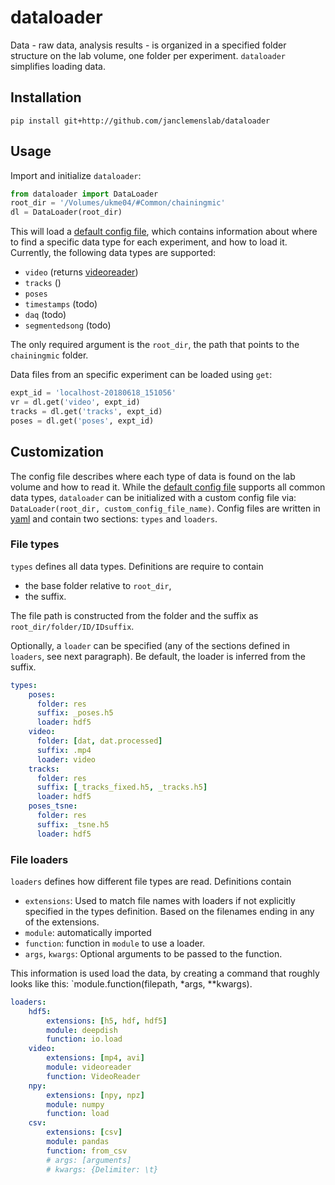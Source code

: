 # dataloader
Data - raw data, analysis results - is organized in a specified folder structure on the lab volume, one folder per experiment. `dataloader` simplifies loading data.

## Installation
```
pip install git+http://github.com/janclemenslab/dataloader
```

## Usage
Import and initialize `dataloader`:

```python
from dataloader import DataLoader
root_dir = '/Volumes/ukme04/#Common/chainingmic'
dl = DataLoader(root_dir)
```
 This will load a [default config file][1], which contains information about where to find a specific data type for each experiment, and how to load it. Currently, the following data types are supported:
- `video` (returns [videoreader](https://github.com/postpop/videoreader))
- `tracks` ()
- `poses`
- `timestamps` (todo)
- `daq`  (todo)
- `segmentedsong` (todo)

The only required argument is the `root_dir`, the path that points to the `chainingmic` folder.

Data files from an specific experiment can be loaded using `get`:
```python
expt_id = 'localhost-20180618_151056'
vr = dl.get('video', expt_id)
tracks = dl.get('tracks', expt_id)
poses = dl.get('poses', expt_id)
```

## Customization
The config file describes where each type of data is found on the lab volume and how to read it. While the [default config file][1] supports all common data types, `dataloader` can be initialized with a custom config file via: `DataLoader(root_dir, custom_config_file_name)`. Config files are written in [yaml](https://pyyaml.org/wiki/PyYAMLDocumentation) and contain two sections: `types` and `loaders`.

### File types
`types` defines all data types. Definitions are require to contain
- the base folder relative to `root_dir`,
- the suffix.

The file path is constructed from the folder and the suffix as `root_dir/folder/ID/IDsuffix`.

Optionally, a `loader` can be specified (any of the sections defined in `loaders`, see next paragraph). Be default, the loader is inferred from the suffix.

```yaml
types:
    poses:
      folder: res
      suffix: _poses.h5
      loader: hdf5
    video:
      folder: [dat, dat.processed]
      suffix: .mp4
      loader: video
    tracks:
      folder: res
      suffix: [_tracks_fixed.h5, _tracks.h5]
      loader: hdf5
    poses_tsne:
      folder: res
      suffix: _tsne.h5
      loader: hdf5
```
### File loaders
`loaders` defines how different file types are read. Definitions contain
- `extensions`: Used to match file names with loaders if not explicitly specified in the types definition. Based on the filenames ending in any of the extensions.
- `module`: automatically imported
- `function`: function in `module` to use a loader.
- `args`, `kwargs`: Optional arguments to be passed to the function.

This information is used load the data, by creating a command that roughly looks like this: `module.function(filepath, *args, **kwargs).

```yaml
loaders:
    hdf5:
        extensions: [h5, hdf, hdf5]
        module: deepdish
        function: io.load
    video:
        extensions: [mp4, avi]
        module: videoreader
        function: VideoReader
    npy:
        extensions: [npy, npz]
        module: numpy
        function: load
    csv:
        extensions: [csv]
        module: pandas
        function: from_csv
        # args: [arguments]
        # kwargs: {Delimiter: \t}
```


[1]: http://github.com/janclemenslab/dataloader/blob/master/src/dataloader/config/default.yaml
